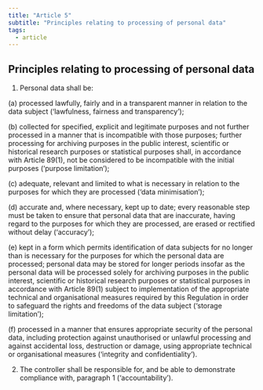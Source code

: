 ```yaml
---
title: "Article 5"
subtitle: "Principles relating to processing of personal data"
tags:
  - article
---
```

## Principles relating to processing of personal data

1. Personal data shall be:

(a) processed lawfully, fairly and in a transparent manner in relation to the data subject (‘lawfulness, fairness and transparency’);

(b) collected for specified, explicit and legitimate purposes and not further processed in a manner that is incompatible with those purposes; further processing for archiving purposes in the public interest, scientific or historical research purposes or statistical purposes shall, in accordance with Article 89(1), not be considered to be incompatible with the initial purposes (‘purpose limitation’);

(c) adequate, relevant and limited to what is necessary in relation to the purposes for which they are processed (‘data minimisation’);

(d) accurate and, where necessary, kept up to date; every reasonable step must be taken to ensure that personal data that are inaccurate, having regard to the purposes for which they are processed, are erased or rectified without delay (‘accuracy’);

(e) kept in a form which permits identification of data subjects for no longer than is necessary for the purposes for which the personal data are processed; personal data may be stored for longer periods insofar as the personal data will be processed solely for archiving purposes in the public interest, scientific or historical research purposes or statistical purposes in accordance with Article 89(1) subject to implementation of the appropriate technical and organisational measures required by this Regulation in order to safeguard the rights and freedoms of the data subject (‘storage limitation’);

(f) processed in a manner that ensures appropriate security of the personal data, including protection against unauthorised or unlawful processing and against accidental loss, destruction or damage, using appropriate technical or organisational measures (‘integrity and confidentiality’).

2. The controller shall be responsible for, and be able to demonstrate compliance with, paragraph 1 (‘accountability’).
